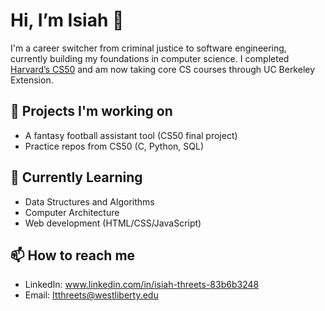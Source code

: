 # Hi, I’m Isiah 👋

I'm a career switcher from criminal justice to software engineering, currently building my foundations in computer science. I completed [Harvard’s CS50](https://cs50.harvard.edu/) and am now taking core CS courses through UC Berkeley Extension.

## 🔭 Projects I'm working on
- A fantasy football assistant tool (CS50 final project)
- Practice repos from CS50 (C, Python, SQL)

## 🌱 Currently Learning
- Data Structures and Algorithms
- Computer Architecture
- Web development (HTML/CSS/JavaScript)

## 📫 How to reach me
- LinkedIn: www.linkedin.com/in/isiah-threets-83b6b3248
- Email: Itthreets@westliberty.edu

